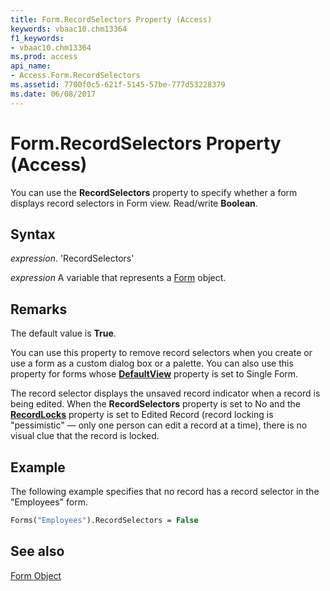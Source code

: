 ```yaml
---
title: Form.RecordSelectors Property (Access)
keywords: vbaac10.chm13364
f1_keywords:
- vbaac10.chm13364
ms.prod: access
api_name:
- Access.Form.RecordSelectors
ms.assetid: 7700f0c5-621f-5145-57be-777d53228379
ms.date: 06/08/2017
---
```



# Form.RecordSelectors Property (Access)

You can use the  **RecordSelectors** property to specify whether a form displays record selectors in Form view. Read/write **Boolean**.


## Syntax

 _expression_. 'RecordSelectors'

 _expression_ A variable that represents a [Form](./Access.Form.md) object.


## Remarks

The default value is  **True**.

You can use this property to remove record selectors when you create or use a form as a custom dialog box or a palette. You can also use this property for forms whose  **[DefaultView](Access.Form.DefaultView.md)** property is set to Single Form.

The record selector displays the unsaved record indicator when a record is being edited. When the  **RecordSelectors** property is set to No and the **[RecordLocks](Access.Form.RecordLocks.md)** property is set to Edited Record (record locking is "pessimistic" — only one person can edit a record at a time), there is no visual clue that the record is locked.


## Example

The following example specifies that no record has a record selector in the "Employees" form.


```vb
Forms("Employees").RecordSelectors = False
```


## See also


[Form Object](Access.Form.md)

